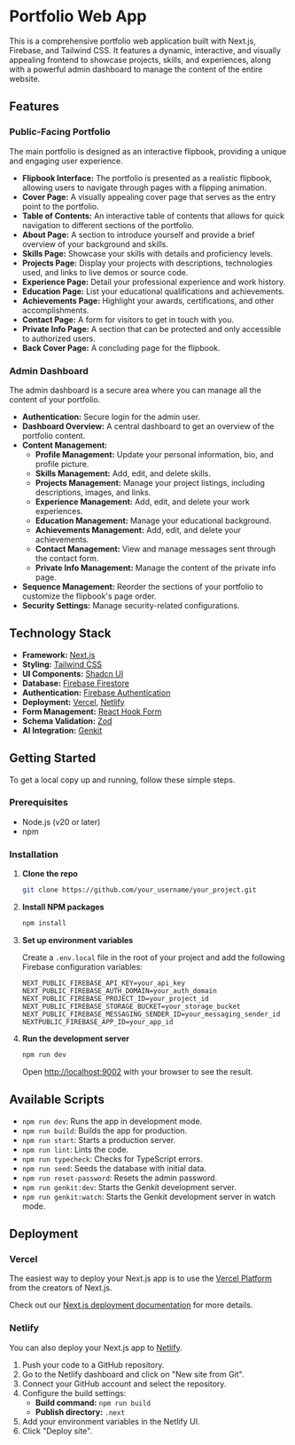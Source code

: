 # Portfolio Web App

This is a comprehensive portfolio web application built with Next.js, Firebase, and Tailwind CSS. It features a dynamic, interactive, and visually appealing frontend to showcase projects, skills, and experiences, along with a powerful admin dashboard to manage the content of the entire website.

## Features

### Public-Facing Portfolio

The main portfolio is designed as an interactive flipbook, providing a unique and engaging user experience.

- **Flipbook Interface:** The portfolio is presented as a realistic flipbook, allowing users to navigate through pages with a flipping animation.
- **Cover Page:** A visually appealing cover page that serves as the entry point to the portfolio.
- **Table of Contents:** An interactive table of contents that allows for quick navigation to different sections of the portfolio.
- **About Page:** A section to introduce yourself and provide a brief overview of your background and skills.
- **Skills Page:** Showcase your skills with details and proficiency levels.
- **Projects Page:** Display your projects with descriptions, technologies used, and links to live demos or source code.
- **Experience Page:** Detail your professional experience and work history.
- **Education Page:** List your educational qualifications and achievements.
- **Achievements Page:** Highlight your awards, certifications, and other accomplishments.
- **Contact Page:** A form for visitors to get in touch with you.
- **Private Info Page:** A section that can be protected and only accessible to authorized users.
- **Back Cover Page:** A concluding page for the flipbook.

### Admin Dashboard

The admin dashboard is a secure area where you can manage all the content of your portfolio.

- **Authentication:** Secure login for the admin user.
- **Dashboard Overview:** A central dashboard to get an overview of the portfolio content.
- **Content Management:**
    - **Profile Management:** Update your personal information, bio, and profile picture.
    - **Skills Management:** Add, edit, and delete skills.
    - **Projects Management:** Manage your project listings, including descriptions, images, and links.
    - **Experience Management:** Add, edit, and delete your work experiences.
    - **Education Management:** Manage your educational background.
    - **Achievements Management:** Add, edit, and delete your achievements.
    - **Contact Management:** View and manage messages sent through the contact form.
    - **Private Info Management:** Manage the content of the private info page.
- **Sequence Management:** Reorder the sections of your portfolio to customize the flipbook's page order.
- **Security Settings:** Manage security-related configurations.

## Technology Stack

- **Framework:** [Next.js](https://nextjs.org/)
- **Styling:** [Tailwind CSS](https://tailwindcss.com/)
- **UI Components:** [Shadcn UI](https://ui.shadcn.com/)
- **Database:** [Firebase Firestore](https://firebase.google.com/docs/firestore)
- **Authentication:** [Firebase Authentication](https://firebase.google.com/docs/auth)
- **Deployment:** [Vercel](https://vercel.com/), [Netlify](https://www.netlify.com/)
- **Form Management:** [React Hook Form](https://react-hook-form.com/)
- **Schema Validation:** [Zod](https://zod.dev/)
- **AI Integration:** [Genkit](https://firebase.google.com/docs/genkit)

## Getting Started

To get a local copy up and running, follow these simple steps.

### Prerequisites

- Node.js (v20 or later)
- npm

### Installation

1.  **Clone the repo**
    ```sh
    git clone https://github.com/your_username/your_project.git
    ```
2.  **Install NPM packages**
    ```sh
    npm install
    ```
3.  **Set up environment variables**

    Create a `.env.local` file in the root of your project and add the following Firebase configuration variables:

    ```
    NEXT_PUBLIC_FIREBASE_API_KEY=your_api_key
    NEXT_PUBLIC_FIREBASE_AUTH_DOMAIN=your_auth_domain
    NEXT_PUBLIC_FIREBASE_PROJECT_ID=your_project_id
    NEXT_PUBLIC_FIREBASE_STORAGE_BUCKET=your_storage_bucket
    NEXT_PUBLIC_FIREBASE_MESSAGING_SENDER_ID=your_messaging_sender_id
    NEXTPUBLIC_FIREBASE_APP_ID=your_app_id
    ```

4.  **Run the development server**
    ```sh
    npm run dev
    ```

    Open [http://localhost:9002](http://localhost:9002) with your browser to see the result.

## Available Scripts

-   `npm run dev`: Runs the app in development mode.
-   `npm run build`: Builds the app for production.
-   `npm run start`: Starts a production server.
-   `npm run lint`: Lints the code.
-   `npm run typecheck`: Checks for TypeScript errors.
-   `npm run seed`: Seeds the database with initial data.
-   `npm run reset-password`: Resets the admin password.
-   `npm run genkit:dev`: Starts the Genkit development server.
-   `npm run genkit:watch`: Starts the Genkit development server in watch mode.

## Deployment

### Vercel

The easiest way to deploy your Next.js app is to use the [Vercel Platform](https://vercel.com/new?utm_medium=default-template&filter=next.js&utm_source=create-next-app&utm_campaign=create-next-app-readme) from the creators of Next.js.

Check out our [Next.js deployment documentation](https://nextjs.org/docs/deployment) for more details.

### Netlify

You can also deploy your Next.js app to [Netlify](https://www.netlify.com/).

1.  Push your code to a GitHub repository.
2.  Go to the Netlify dashboard and click on "New site from Git".
3.  Connect your GitHub account and select the repository.
4.  Configure the build settings:
    -   **Build command:** `npm run build`
    -   **Publish directory:** `.next`
5.  Add your environment variables in the Netlify UI.
6.  Click "Deploy site".